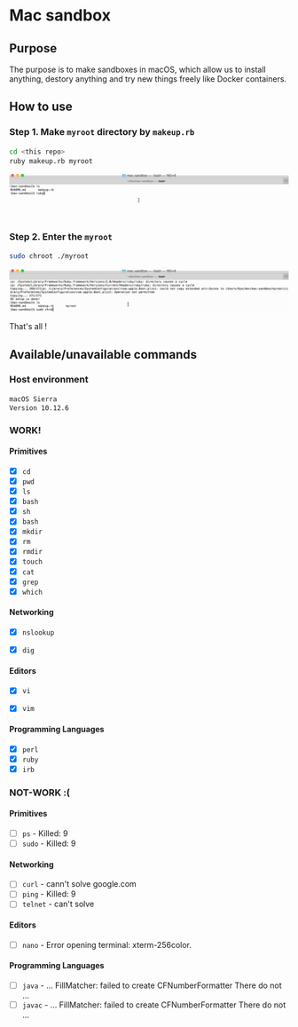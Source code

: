 # Mac sandbox

## Purpose

The purpose is to make sandboxes in macOS, which allow us to install anything, destory anything and try new things freely like Docker containers.

## How to use

### Step 1. Make `myroot` directory by `makeup.rb`

```bash
cd <this repo>
ruby makeup.rb myroot
```

![Step1 gif](./demos/step1-makeup.gif)

### Step 2. Enter the `myroot`

```bash
sudo chroot ./myroot
```

![Step2 gif](./demos/step2-chroot.gif)

That's all !

## Available/unavailable commands

### Host environment

```
macOS Sierra
Version 10.12.6
```

### WORK!

#### Primitives

- [x] `cd`
- [x] `pwd`
- [x] `ls`
- [x] `bash`
- [x] `sh`
- [x] `bash`
- [x] `mkdir`
- [x] `rm`
- [x] `rmdir`
- [x] `touch`
- [x] `cat`
- [x] `grep`
- [x] `which`

#### Networking

- [x] `nslookup`
- [x] `dig`


#### Editors

- [x] `vi`
- [x] `vim`


#### Programming Languages

- [x] `perl`
- [x] `ruby`
- [x] `irb`

### NOT-WORK :(

#### Primitives

- [ ] `ps` - Killed: 9
- [ ] `sudo` - Killed: 9

#### Networking

- [ ] `curl` - cann't solve google.com
- [ ] `ping` - Killed: 9
- [ ] `telnet` - can't solve

#### Editors

- [ ] `nano` - Error opening terminal: xterm-256color.


#### Programming Languages

- [ ] `java` - ... FillMatcher: failed to create CFNumberFormatter There do not ...
- [ ] `javac` - ... FillMatcher: failed to create CFNumberFormatter There do not ...